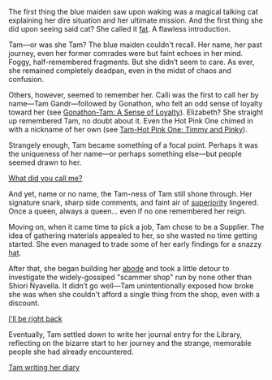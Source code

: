 The first thing the blue maiden saw upon waking was a magical talking cat explaining her dire situation and her ultimate mission. And the first thing she did upon seeing said cat? She called it [fat](https://www.youtube.com/live/9XG91aw1gTo?si=HUKTRLtdetft9DSn&t=554). A flawless introduction.

Tam—or was she Tam? The blue maiden couldn't recall. Her name, her past journey, even her former comrades were but faint echoes in her mind. Foggy, half-remembered fragments. But she didn’t seem to care. As ever, she remained completely deadpan, even in the midst of chaos and confusion.

Others, however, seemed to remember her. Calli was the first to call her by name—Tam Gandr—followed by Gonathon, who felt an odd sense of loyalty toward her (see [Gonathon-Tam: A Sense of Loyalty](#edge:tam-gandr-gonathon-g-right-2-bottom-1)). Elizabeth? She straight up remembered Tam, no doubt about it. Even the Hot Pink One chimed in with a nickname of her own (see [Tam-Hot Pink One: Timmy and Pinky](#edge:hot-pink-one-tam-gandr-right-2-left-2)).

Strangely enough, Tam became something of a focal point. Perhaps it was the uniqueness of her name—or perhaps something else—but people seemed drawn to her. 

[What did you call me?](#embed:https://www.youtube.com/live/9XG91aw1gTo?si=UgoR7e-WfOs8ARgy&t=3782)

And yet, name or no name, the Tam-ness of Tam still shone through. Her signature snark, sharp side comments, and faint air of [superiority](https://www.youtube.com/live/9XG91aw1gTo?si=vZp0hb6TVjwCsmUK&t=3549) lingered. Once a queen, always a queen… even if no one remembered her reign.


Moving on, when it came time to pick a job, Tam chose to be a Supplier. The idea of gathering materials appealed to her, so she wasted no time getting started. She even managed to trade some of her early findings for a snazzy [hat](https://www.youtube.com/live/9XG91aw1gTo?si=GRs1MgjdHWSBgNzw&t=8470).

After that, she began building her [abode](https://www.youtube.com/live/9XG91aw1gTo?si=FQg3zwZiabQwSxev&t=12197) and took a little detour to investigate the widely-gossiped "scammer shop" run by none other than Shiori Nyavella. It didn’t go well—Tam unintentionally exposed how broke she was when she couldn't afford a single thing from the shop, even with a discount.

[I'll be right back](#embed:https://www.youtube.com/live/9XG91aw1gTo?si=Vw4r0ymqmj9shtiH&t=13306)

Eventually, Tam settled down to write her journal entry for the Library, reflecting on the bizarre start to her journey and the strange, memorable people she had already encountered.

[Tam writing her diary](#embed:https://www.youtube.com/live/9XG91aw1gTo?si=EWtPKvo1Fk35j255&t=15167)